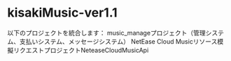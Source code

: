 # kisakiMusic-ver1.1
以下のプロジェクトを統合します： music_manageプロジェクト（管理システム、支払いシステム、メッセージシステム） NetEase Cloud Musicリソース模擬リクエストプロジェクトNeteaseCloudMusicApi
